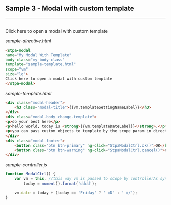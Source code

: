 ## Sample 3 - Modal with custom template
----------------------------------------

<stpa-modal
name="My Modal With Template"
body-class="my-body-class"
template="sample-template.html"
scope="vm"
size="lg">                     
Click here to open a modal with custom template
</stpa-modal>

*sample-directive.html*
```html
<stpa-modal
name="My Modal With Template"
body-class="my-body-class"
template="sample-template.html"
scope="vm"
size="lg">                     
Click here to open a modal with custom template
</stpa-modal>
```

*sample-template.html*
```html
<div class="modal-header">
    <h3 class="modal-title">{{vm.templateSettingNameLabel}}</h3>
</div>
<div class="modal-body change-template">
<p>do your best here</p>
<p>hello world, today is <strong>{{vm.templateDateLabel}}</strong>.</p>
<p>you can pass custom objects to template by the scope param in directive</p>
</div>
<div class="modal-footer">
    <button class="btn btn-primary" ng-click="StpaModalCtrl.ok()">OK</button>
    <button class="btn btn-warning" ng-click="StpaModalCtrl.cancel()">Cancel</button>
</div>
```

*sample-controller.js*
```js
function ModalCtrl() {
    var vm = this, //this way vm is passed to scope by controllerAs syntax with no using of $scope
        today = moment().format('dddd');

    vm.date = today + (today == 'Friday' ? ' =D' : ' =/');
}
```